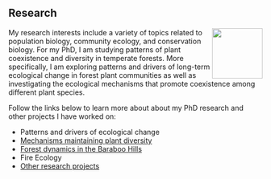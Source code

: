 ## Research

<img src="https://jaredjbeck.github.io/PEL_logo.png" align="right" width="100"> My research interests include a variety of topics related to population biology, community ecology, and conservation biology. 
For my PhD, I am studying patterns of plant coexistence and diversity in temperate forests. 
More specifically, I am exploring patterns and drivers of long-term ecological change in forest plant communities as well as 
investigating the ecological mechanisms that promote coexistence among different plant species.

Follow the links below to learn more about about my PhD research and other projects I have worked on:
* Patterns and drivers of ecological change
* [Mechanisms maintaining plant diversity](/coexistence.md)
* [Forest dynamics in the Baraboo Hills](/forest_dynamics.md)
* Fire Ecology
* [Other research projects](/other_research.md)
